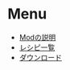 # Menu
- [Modの説明](https://github.com/Sakuraga200323/-Mod-/blob/main/Mods/1.12.2/SwordMod/ModDescription.md)
- [レシピ一覧](https://github.com/Sakuraga200323/-Mod-/blob/main/Mods/1.12.2/SwordMod/Recipes.md)
- [ダウンロード](https://github.com/Sakuraga200323/-Mod-/blob/main/Mods/1.12.2/SwordMod/DownloadJarFile.md)

